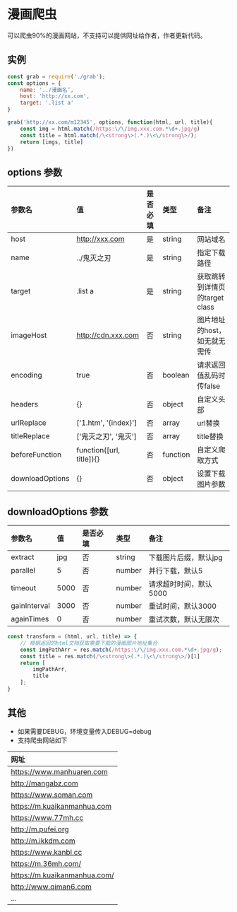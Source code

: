 # 漫画爬虫

可以爬虫90%的漫画网站，不支持可以提供网址给作者，作者更新代码。


## 实例
```js
const grab = require('./grab');
const options = {
	name: '../漫画名‘,
	host: 'http://xx.com',
	target: '.list a'
}

grab('http://xx.com/m12345', options, function(html, url, title){
	const img = html.match(/https:\/\/img.xxx.com.*\d+.jpg/g)
	const title = html.match(/\<strong\>(.*.)\<\/strong\>/);
	return [imgs, title]
})
```
## options 参数
|参数名|值|是否必填|类型|备注|
|:----|:----|:----|:----|:----|
| host  | http://xxx.com | 是 | string | 网站域名 |
| name  | ../鬼灭之刃 | 是 | string | 指定下载路径 |
| target  | .list a | 是 | string | 获取跳转到详情页的target class |
| imageHost  | http://cdn.xxx.com | 否 | string | 图片地址的host，如无就无需传 |
| encoding  | true | 否 | boolean | 请求返回值乱码时传false |
| headers  | {} | 否 | object | 自定义头部 |
| urlReplace  | ['1.htm', '{index}'] | 否  | array | url替换 |
| titleReplace  | ['鬼灭之刃', '鬼灭'] | 否  | array | title替换 |
| beforeFunction  | function([url, title]){} | 否  | function | 自定义爬取方式 |
| downloadOptions  | {} | 否 | object | 设置下载图片参数 |


## downloadOptions 参数
|参数名|值|是否必填|类型|备注|
|:----|:----|:----|:----|:----|
| extract  | jpg | 否 | string | 下载图片后缀，默认jpg |
| parallel  | 5 | 否 | number | 并行下载，默认5 |
| timeout  | 5000 | 否 | number | 请求超时时间，默认5000 |
| gainInterval  | 3000 | 否 | number | 重试时间，默认3000 |
| againTimes  | 0 | 否 | number | 重试次数，默认无限次 |


```js
const transform = (html, url, title) => {
	// 根据返回的html文档获取需要下载的漫画图片地址集合
	const imgPathArr = res.match(/https:\/\/img.xxx.com.*\d+.jpg/g);
	const title = res.match(/\<strong\>(.*.)\<\/strong\>/)[1]
	return [
		imgPathArr,
		title
	];
}
```

## 其他
- 如果需要DEBUG，环境变量传入DEBUG=debug
- 支持爬虫网站如下

|网址|
|:---|
|https://www.manhuaren.com|
|http://mangabz.com|
|https://www.soman.com|
|https://m.kuaikanmanhua.com|
|https://www.77mh.cc|
|http://m.pufei.org|
|http://m.ikkdm.com|
|https://www.kanbl.cc|
|https://m.36mh.com/|
|https://m.kuaikanmanhua.com/|
|http://www.qiman6.com|
|...|